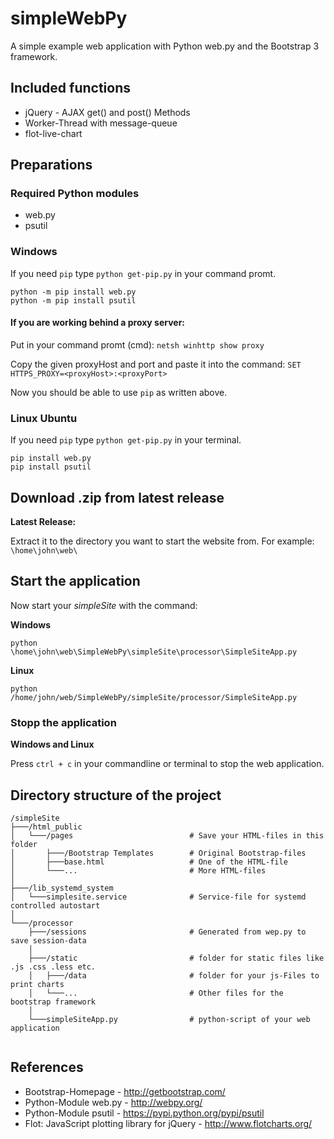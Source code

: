 # simpleWebPy
A simple example web application with Python web.py and the Bootstrap 3 framework.

## Included functions

 * jQuery - AJAX get() and post() Methods
 * Worker-Thread with message-queue
 * flot-live-chart


## Preparations

### Required Python modules

 * web.py
 * psutil

### Windows

If you need `pip` type `python get-pip.py` in your command promt.

```
python -m pip install web.py
python -m pip install psutil
```


#### If you are working behind a proxy server:

Put in your command promt (cmd): `netsh winhttp show proxy`

Copy the given proxyHost and port and paste it into the command: `SET HTTPS_PROXY=<proxyHost>:<proxyPort>`

Now you should be able to use `pip` as written above.


### Linux Ubuntu

If you need `pip` type `python get-pip.py` in your terminal.

```
pip install web.py
pip install psutil
```

## Download .zip from latest release

**Latest Release:**

Extract it to the directory you want to start the website from. For example: `\home\john\web\`

## Start the application

Now start your *simpleSite* with the command: 

**Windows**

```
python \home\john\web\SimpleWebPy\simpleSite\processor\SimpleSiteApp.py
```

**Linux**

```
python /home/john/web/SimpleWebPy/simpleSite/processor/SimpleSiteApp.py
```

### Stopp the application

**Windows and Linux**

Press `ctrl + c` in your commandline or terminal to stop the web application.

## Directory structure of the project

```
/simpleSite
├───/html_public
│	└───/pages							# Save your HTML-files in this folder
│		├───/Bootstrap Templates		# Original Bootstrap-files
│		├───base.html 					# One of the HTML-file
│		└───...							# More HTML-files
│
├───/lib_systemd_system
│	└───simplesite.service 				# Service-file for systemd controlled autostart
│
└───/processor
	├───/sessions						# Generated from wep.py to save session-data
	│
	├───/static 						# folder for static files like .js .css .less etc.
	│	├───/data 						# folder for your js-Files to print charts
	│	└───...							# Other files for the bootstrap framework
	│
	└───simpleSiteApp.py 				# python-script of your web application


```


## References
 
 * Bootstrap-Homepage - http://getbootstrap.com/
 * Python-Module web.py - http://webpy.org/
 * Python-Module psutil - https://pypi.python.org/pypi/psutil
 * Flot: JavaScript plotting library for jQuery - http://www.flotcharts.org/
